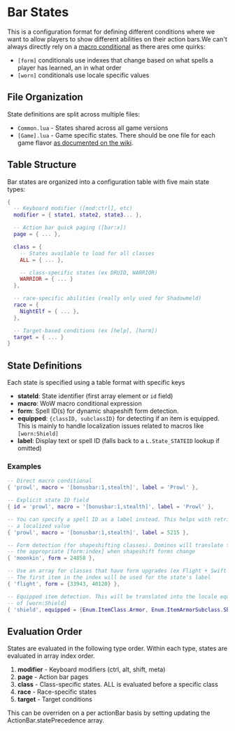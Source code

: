 # Bar States

This is a configuration format for defining different conditions where we want
to allow players to show different abilities on their action bars.We can't
always directly rely on a [macro conditional](https://warcraft.wiki.gg/wiki/Macro_conditionals)
as there ares ome quirks:

- `[form]` conditionals use indexes that change based on what spells a player
  has learned, an in what order
- `[worn]` conditionals use locale specific values

## File Organization

State definitions are split across multiple files:

- `Common.lua` - States shared across all game versions
- `[Game].lua` - Game specific states. There should be one file for each game
  flavor [as documented on the wiki](https://warcraft.wiki.gg/wiki/TOC_format).

## Table Structure

Bar states are organized into a configuration table with five main state types:

```lua
{
  -- Keyboard modifier ([mod:ctrl], etc)
  modifier = { state1, state2, state3... },

  -- Action bar quick paging ([bar:x])
  page = { ... },

  class = {
    -- States available to load for all classes
    ALL = { ... },

    -- class-specific states (ex DRUID, WARRIOR)
    WARRIOR = { ... }
  },

  -- race-specific abilities (really only used for Shadowmeld)
  race = {
    NightElf = { ... },
  },

  -- Target-based conditions (ex [help], [harm])
  target = { ... }
}
```

## State Definitions

Each state is specified using a table format with specific keys

- **stateId**: State identifier (first array element or `id` field)
- **macro**: WoW macro conditional expression
- **form**: Spell ID(s) for dynamic shapeshift form detection.
- **equipped**: `{classID, subclassID}` for detecting if an item is equipped. This is mainly to handle
  localization issues related to macros like `[worn:Shield]`
- **label**: Display text or spell ID (falls back to a `L.State_STATEID` lookup if omitted)

### Examples

```lua
-- Direct macro conditional
{ 'prowl', macro = '[bonusbar:1,stealth]', label = 'Prowl' },

-- Explicit state ID field
{ id = 'prowl', macro = '[bonusbar:1,stealth]', label = 'Prowl' },

-- You can specify a spell ID as a label instead. This helps with retrieving
-- a localized value
{ 'prowl', macro = '[bonusbar:1,stealth]', label = 5215 },

-- Form detection (for shapeshifting classes). Dominos will translate this into
-- the appropriate [form:index] when shapeshift forms change
{ 'moonkin', form = 24858 },

-- Use an array for classes that have form upgrades (ex Flight + Swift Flight)
-- The first item in the index will be used for the state's label
{ 'flight', form = {33943, 40120} },

-- Equipped item detection. This will be translated into the locale equivalent
-- of [worn:Shield]
{ 'shield', equipped = {Enum.ItemClass.Armor, Enum.ItemArmorSubclass.Shield} },
```

## Evaluation Order

States are evaluated in the following type order. Within each type, states
are evaluated in array index order.

1. **modifier** - Keyboard modifiers (ctrl, alt, shift, meta)
2. **page** - Action bar pages
3. **class** - Class-specific states. ALL is evaluated before a specific class
4. **race** - Race-specific states
5. **target** - Target conditions

This can be overriden on a per actionBar basis by setting updating the
ActionBar.statePrecedence array.
